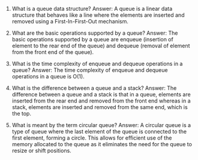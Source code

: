 1. What is a queue data structure?
Answer: A queue is a linear data structure that behaves like a line where the elements are inserted and removed using a First-In-First-Out mechanism.

2. What are the basic operations supported by a queue?
Answer: The basic operations supported by a queue are enqueue (insertion of element to the rear end of the queue) and dequeue (removal of element from the front end of the queue).

3. What is the time complexity of enqueue and dequeue operations in a queue?
Answer: The time complexity of enqueue and dequeue operations in a queue is O(1).

4. What is the difference between a queue and a stack?
Answer: The difference between a queue and a stack is that in a queue, elements are inserted from the rear end and removed from the front end whereas in a stack, elements are inserted and removed from the same end, which is the top.

5. What is meant by the term circular queue?
Answer: A circular queue is a type of queue where the last element of the queue is connected to the first element, forming a circle. This allows for efficient use of the memory allocated to the queue as it eliminates the need for the queue to resize or shift positions.